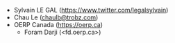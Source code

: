 - Sylvain LE GAL (<https://www.twitter.com/legalsylvain>)
- Chau Le (<chaulb@trobz.com>)
- OERP Canada (<https://oerp.ca>)
  - Foram Darji (<fd.oerp.ca>)
